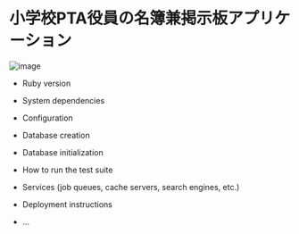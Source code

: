 # 小学校PTA役員の名簿兼掲示板アプリケーション

![image](https://github.com/kinakoricecake/bbs_chokuzen2/assets/157467116/a6414183-5ee3-4c5c-936f-dce250698a2f)

* Ruby version 

* System dependencies

* Configuration

* Database creation

* Database initialization

* How to run the test suite

* Services (job queues, cache servers, search engines, etc.)

* Deployment instructions

* ...
